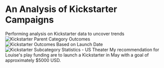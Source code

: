 # An Analysis of Kickstarter Campaigns
Performing analysis on Kickstarter data to uncover trends
![Kickstarter Parent Category Outcomes](https://user-images.githubusercontent.com/104405357/166398882-5953efbe-6d31-42fc-ae09-269a2728816d.png)
![Kickstarter Outcomes Based on Launch Date](https://user-images.githubusercontent.com/104405357/166398914-5caf7931-c9a7-4fa2-9304-c7066a721124.png)
![Kickstarter Subcategory Statistics - US Theater](https://user-images.githubusercontent.com/104405357/166399634-1e8b536e-42f2-4d76-95f2-7655b5948107.png)
My recommendation for Louise's play funding are to launch a Kickstarter in May with a goal of approximately $5000 USD.
